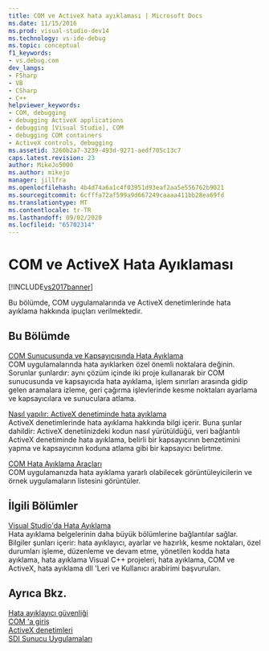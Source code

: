 ```yaml
---
title: COM ve ActiveX hata ayıklaması | Microsoft Docs
ms.date: 11/15/2016
ms.prod: visual-studio-dev14
ms.technology: vs-ide-debug
ms.topic: conceptual
f1_keywords:
- vs.debug.com
dev_langs:
- FSharp
- VB
- CSharp
- C++
helpviewer_keywords:
- COM, debugging
- debugging ActiveX applications
- debugging [Visual Studio], COM
- debugging COM containers
- ActiveX controls, debugging
ms.assetid: 3260b2a7-3239-493d-9271-aedf705c13c7
caps.latest.revision: 23
author: MikeJo5000
ms.author: mikejo
manager: jillfra
ms.openlocfilehash: 4b4d74a6a1c4f03951d93eaf2aa5e556762b9021
ms.sourcegitcommit: 6cfffa72af599a9d667249caaaa411bb28ea69fd
ms.translationtype: MT
ms.contentlocale: tr-TR
ms.lasthandoff: 09/02/2020
ms.locfileid: "65702314"
---
```

# <a name="com-and-activex-debugging"></a>COM ve ActiveX Hata Ayıklaması
[!INCLUDE[vs2017banner](../includes/vs2017banner.md)]

Bu bölümde, COM uygulamalarında ve ActiveX denetimlerinde hata ayıklama hakkında ipuçları verilmektedir.  
  
## <a name="in-this-section"></a>Bu Bölümde  
 [COM Sunucusunda ve Kapsayıcısında Hata Ayıklama](../debugger/com-server-and-container-debugging.md)  
 COM uygulamalarında hata ayıklarken özel önemli noktalara değinin. Sorunlar şunlardır: aynı çözüm içinde iki proje kullanarak bir COM sunucusunda ve kapsayıcıda hata ayıklama, işlem sınırları arasında gidip gelen aramalara izleme, geri çağırma işlevlerinde kesme noktaları ayarlama ve kapsayıcılara ve sunuculara atlama.  
  
 [Nasıl yapılır: ActiveX denetiminde hata ayıklama](../debugger/how-to-debug-an-activex-control.md)  
 ActiveX denetimlerinde hata ayıklama hakkında bilgi içerir. Buna şunlar dahildir: ActiveX denetiinizdeki kodun nasıl yürütüldüğü, veri bağlantılı ActiveX denetiminde hata ayıklama, belirli bir kapsayıcının benzetimini yapma ve kapsayıcının koduna atlama gibi bir kapsayıcı belirtme.  
  
 [COM Hata Ayıklama Araçları](../debugger/com-debugging-tools.md)  
 COM uygulamanızda hata ayıklama yararlı olabilecek görüntüleyicilerin ve örnek uygulamaların listesini görüntüler.  
  
## <a name="related-sections"></a>İlgili Bölümler  
 [Visual Studio'da Hata Ayıklama](../debugger/debugging-in-visual-studio.md)  
 Hata ayıklama belgelerinin daha büyük bölümlerine bağlantılar sağlar. Bilgiler şunları içerir: hata ayıklayıcı, ayarlar ve hazırlık, kesme noktaları, özel durumları işleme, düzenleme ve devam etme, yönetilen kodda hata ayıklama, hata ayıklama Visual C++ projeleri, hata ayıklama, COM ve ActiveX, hata ayıklama dll 'Leri ve Kullanıcı arabirimi başvuruları.  
  
## <a name="see-also"></a>Ayrıca Bkz.  
 [Hata ayıklayıcı güvenliği](../debugger/debugger-security.md)   
 [COM 'a giriş](https://msdn.microsoft.com/library/120735d9-db71-4ad3-a730-ce576ea2354e)   
 [ActiveX denetimleri](https://msdn.microsoft.com/library/52aaec4d-3889-402e-b57d-758078f8ac57)   
 [SDI Sunucu Uygulamaları](../debugger/sdi-server-applications.md)
